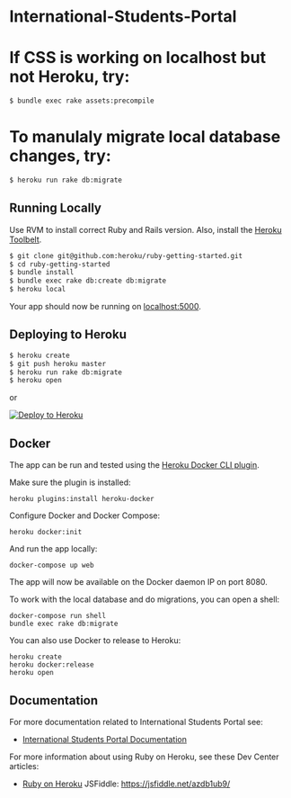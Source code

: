 # International-Students-Portal

# If CSS is working on localhost but not Heroku, try:
```sh
$ bundle exec rake assets:precompile
```
# To manulaly migrate local database changes, try:
```sh
$ heroku run rake db:migrate
```

## Running Locally

Use RVM to install correct Ruby and Rails version.  Also, install the [Heroku Toolbelt](https://toolbelt.heroku.com/).

```sh
$ git clone git@github.com:heroku/ruby-getting-started.git
$ cd ruby-getting-started
$ bundle install
$ bundle exec rake db:create db:migrate
$ heroku local
```

Your app should now be running on [localhost:5000](http://localhost:5000/).

## Deploying to Heroku

```sh
$ heroku create
$ git push heroku master
$ heroku run rake db:migrate
$ heroku open
```

or

[![Deploy to Heroku](https://www.herokucdn.com/deploy/button.png)](https://heroku.com/deploy)

## Docker

The app can be run and tested using the [Heroku Docker CLI plugin](https://devcenter.heroku.com/articles/local-development-with-docker-compose).

Make sure the plugin is installed:

    heroku plugins:install heroku-docker

Configure Docker and Docker Compose:

    heroku docker:init

And run the app locally:

    docker-compose up web

The app will now be available on the Docker daemon IP on port 8080.

To work with the local database and do migrations, you can open a shell:

    docker-compose run shell
    bundle exec rake db:migrate

You can also use Docker to release to Heroku:

    heroku create
    heroku docker:release
    heroku open

## Documentation

For more documentation related to International Students Portal see:

- [International Students Portal Documentation](https://international-students-portal.herokuapp.com/)

For more information about using Ruby on Heroku, see these Dev Center articles:

- [Ruby on Heroku](https://devcenter.heroku.com/categories/ruby)
JSFiddle: https://jsfiddle.net/azdb1ub9/ 
